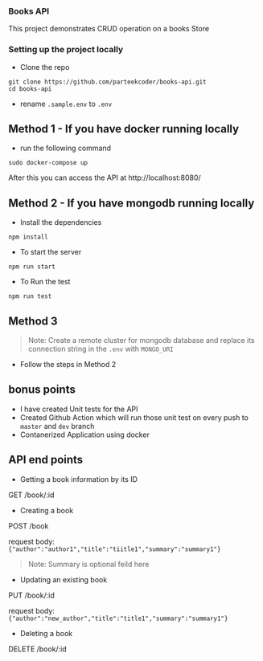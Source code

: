 ### Books API

This project demonstrates CRUD operation on a books Store

### Setting up the project locally

- Clone the repo

```
git clone https://github.com/parteekcoder/books-api.git
cd books-api
```

- rename `.sample.env` to `.env`

## Method 1 - If you have docker running locally

- run the following command

```
sudo docker-compose up
```

After this you can access the API at http://localhost:8080/

## Method 2 - If you have mongodb running locally

- Install the dependencies

```
npm install
```
- To start the server

```
npm run start
```

- To Run the test

```
npm run test
```

## Method 3

> Note: Create a remote cluster for mongodb database and replace its connection string in the `.env` with `MONGO_URI`

- Follow the steps in Method 2


## bonus points

- I have created Unit tests for the API
- Created Github Action which will run those unit test on every push to `master` and `dev` branch
- Contanerized Application using docker

## API end points

- Getting a book information by its ID

GET /book/:id

- Creating a book

POST /book

request body: `{"author":"author1","title":"tiitle1","summary":"summary1"}`

> Note: Summary is optional feild here

- Updating an existing book

PUT /book/:id

request body: `{"author":"new_author","title":"title1","summary":"summary1"}`

- Deleting a book

DELETE /book/:id
